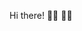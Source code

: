 Hi there! 👋🏾 👋🏾

<!---
ericmwangii/ericmwangii is a ✨ special ✨ repository because its `README.md` (this file) appears on your GitHub profile.
You can click the Preview link to take a look at your changes.
--->
